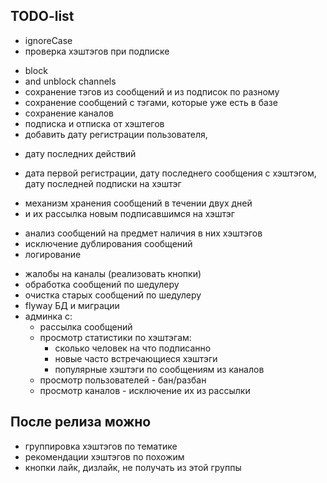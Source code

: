 ## TODO-list

- ignoreCase
- проверка хэштэгов при подписке
+ block 
+ and unblock channels
+ сохранение тэгов из сообщений и из подписок по разному
+ сохранение сообщений с тэгами, которые уже есть в базе
+ сохранение каналов
+ подписка и отписка от хэштегов
+ добавить дату регистрации пользователя, 
- дату последних действий
+ дата первой регистрации, дату последнего сообщения с хэштэгом, дату последней подписки на хэштэг
- механизм хранения сообщений в течении двух дней 
- и их рассылка новым подписавшимся на хэштэг
+ анализ сообщений на предмет наличия в них хэштэгов
+ исключение дублирования сообщений
+ логирование
- жалобы на каналы (реализовать кнопки)
- обработка сообщений по шедулеру
- очистка старых сообщений по шедулеру
- flyway БД и миграции
- админка с:
    - рассылка сообщений
    - просмотр статистики по хэштэгам: 
        - сколько человек на что подписанно
        - новые часто встречающиеся хэштэги
        - популярные хэштэги по сообщениям из каналов
    - просмотр пользователей - бан/разбан
    - просмотр каналов - исключение их из рассылки

## После релиза можно
- группировка хэштэгов по тематике
- рекомендации хэштэгов по похожим
- кнопки лайк, дизлайк, не получать из этой группы